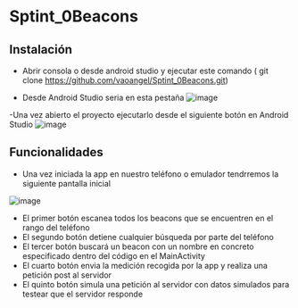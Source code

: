 # Sptint_0Beacons

## Instalación

- Abrir consola o desde android studio y ejecutar este comando ( git clone https://github.com/vaoangel/Sptint_0Beacons.git)


- Desde Android Studio seria en esta pestaña 
 ![image](https://user-images.githubusercontent.com/33663543/193598867-9ee4a9a6-7e2f-4591-9243-4bb7d1fc94c4.png)


-Una vez abierto el proyecto ejecutarlo desde el siguiente botón en Android Studio
![image](https://user-images.githubusercontent.com/33663543/193599407-7fcd1857-0095-47a8-a6f0-7e787c7fe776.png)



## Funcionalidades


- Una vez iniciada la app en nuestro teléfono o emulador tendrremos la siguiente pantalla inicial

![image](https://user-images.githubusercontent.com/33663543/193601310-e27dc0d1-5896-4286-8e18-46b613637b5e.png)


- El primer botón escanea todos los beacons que se encuentren en el rango del teléfono
- El segundo botón detiene cualquier búsqueda por parte del teléfono
- El tercer botón buscará un beacon con un nombre en concreto especificado dentro del código en el MainActivity
- El cuarto botón envia la medición recogida por la app y realiza una petición post al servidor 
- El quinto botón simula una petición al servidor con datos simulados para testear que el servidor responde
